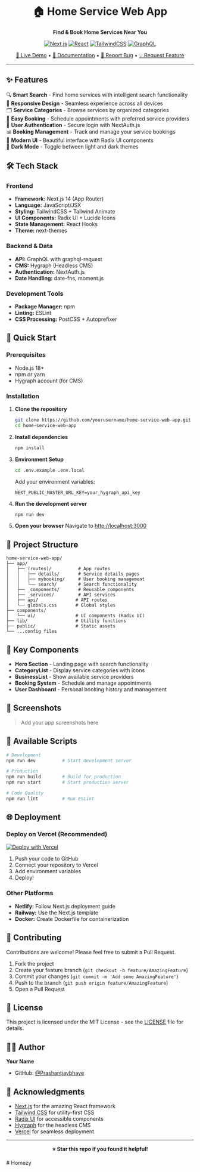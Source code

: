 <div align="center">

# 🏠 Home Service Web App

**Find & Book Home Services Near You**

[![Next.js](https://img.shields.io/badge/Next.js-14.2.33-black?style=for-the-badge&logo=next.js)](https://nextjs.org/)
[![React](https://img.shields.io/badge/React-18-blue?style=for-the-badge&logo=react)](https://reactjs.org/)
[![TailwindCSS](https://img.shields.io/badge/Tailwind-CSS-38B2AC?style=for-the-badge&logo=tailwind-css)](https://tailwindcss.com/)
[![GraphQL](https://img.shields.io/badge/GraphQL-E10098?style=for-the-badge&logo=graphql)](https://graphql.org/)

[🚀 Live Demo](#) • [📖 Documentation](#) • [🐛 Report Bug](#) • [💡 Request Feature](#)

</div>

---

## ✨ Features

🔍 **Smart Search** - Find home services with intelligent search functionality  
📱 **Responsive Design** - Seamless experience across all devices  
🗂️ **Service Categories** - Browse services by organized categories  
📅 **Easy Booking** - Schedule appointments with preferred service providers  
👤 **User Authentication** - Secure login with NextAuth.js  
📊 **Booking Management** - Track and manage your service bookings  
🎨 **Modern UI** - Beautiful interface with Radix UI components  
🌙 **Dark Mode** - Toggle between light and dark themes

## 🛠️ Tech Stack

### Frontend
- **Framework:** Next.js 14 (App Router)
- **Language:** JavaScript/JSX
- **Styling:** TailwindCSS + Tailwind Animate
- **UI Components:** Radix UI + Lucide Icons
- **State Management:** React Hooks
- **Theme:** next-themes

### Backend & Data
- **API:** GraphQL with graphql-request
- **CMS:** Hygraph (Headless CMS)
- **Authentication:** NextAuth.js
- **Date Handling:** date-fns, moment.js

### Development Tools
- **Package Manager:** npm
- **Linting:** ESLint
- **CSS Processing:** PostCSS + Autoprefixer

## 🚀 Quick Start

### Prerequisites
- Node.js 18+ 
- npm or yarn
- Hygraph account (for CMS)

### Installation

1. **Clone the repository**
   ```bash
   git clone https://github.com/yourusername/home-service-web-app.git
   cd home-service-web-app
   ```

2. **Install dependencies**
   ```bash
   npm install
   ```

3. **Environment Setup**
   ```bash
   cd .env.example .env.local
   ```
   
   Add your environment variables:
   ```env
   NEXT_PUBLIC_MASTER_URL_KEY=your_hygraph_api_key
   ```

4. **Run the development server**
   ```bash
   npm run dev
   ```

5. **Open your browser**
   Navigate to [http://localhost:3000](http://localhost:3000)

## 📁 Project Structure

```
home-service-web-app/
├── app/
│   ├── (routes)/          # App routes
│   │   ├── details/       # Service details pages
│   │   ├── mybooking/     # User booking management
│   │   └── search/        # Search functionality
│   ├── _components/       # Reusable components
│   ├── _services/         # API services
│   ├── api/              # API routes
│   └── globals.css       # Global styles
├── components/
│   └── ui/               # UI components (Radix UI)
├── lib/                  # Utility functions
├── public/               # Static assets
└── ...config files
```

## 🎯 Key Components

- **Hero Section** - Landing page with search functionality
- **CategoryList** - Display service categories with icons
- **BusinessList** - Show available service providers
- **Booking System** - Schedule and manage appointments
- **User Dashboard** - Personal booking history and management

## 📱 Screenshots

> Add your app screenshots here

## 🔧 Available Scripts

```bash
# Development
npm run dev          # Start development server

# Production
npm run build        # Build for production
npm run start        # Start production server

# Code Quality
npm run lint         # Run ESLint
```

## 🌐 Deployment

### Deploy on Vercel (Recommended)

[![Deploy with Vercel](https://vercel.com/button)](https://vercel.com/new/clone?repository-url=https://github.com/yourusername/home-service-web-app)

1. Push your code to GitHub
2. Connect your repository to Vercel
3. Add environment variables
4. Deploy!

### Other Platforms
- **Netlify:** Follow Next.js deployment guide
- **Railway:** Use the Next.js template
- **Docker:** Create Dockerfile for containerization

## 🤝 Contributing

Contributions are welcome! Please feel free to submit a Pull Request.

1. Fork the project
2. Create your feature branch (`git checkout -b feature/AmazingFeature`)
3. Commit your changes (`git commit -m 'Add some AmazingFeature'`)
4. Push to the branch (`git push origin feature/AmazingFeature`)
5. Open a Pull Request

## 📄 License

This project is licensed under the MIT License - see the [LICENSE](LICENSE) file for details.

## 👨‍💻 Author

**Your Name**
- GitHub: [@Prashantjaybhaye](https://github.com/prashantjaybhaye)

## 🙏 Acknowledgments

- [Next.js](https://nextjs.org/) for the amazing React framework
- [Tailwind CSS](https://tailwindcss.com/) for utility-first CSS
- [Radix UI](https://www.radix-ui.com/) for accessible components
- [Hygraph](https://hygraph.com/) for the headless CMS
- [Vercel](https://vercel.com/) for seamless deployment

---

<div align="center">

**⭐ Star this repo if you found it helpful!**

</div>
#   H o m e z y  
 
